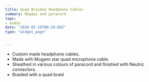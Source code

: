 ```yaml
---
title: Quad Braided Headphone Cables
summary: Mogami and paracord 
tags:
- audio
date: "2020-02-19T00:39:00Z"
type: "widget_page" 


---
```



- Custom made headphone cables.
- Made with Mogami star quad microphone cable.
- Sheathed in various colours of paracord and finished with Neutric connectors.
- Braided with a quad braid